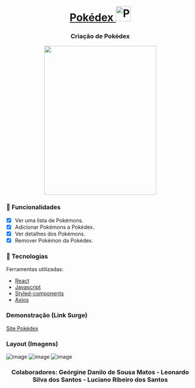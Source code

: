 
<h1 align="center"> <a href='http://future-clover.surge.sh/'>
  Pokédex 
  <img class="emojidex-emoji" src="https://cdn.emojidex.com/emoji/seal/pikachu.png" width="40" height="40" emoji-code="Pokebola" alt="Pokebola" />
  </a></h1>
<div align="center"> 
  
  ### Criação de Pokédex
  
</div>
<div align="center">
  <img src="https://media.giphy.com/media/Y4kZokSLJov84J421T/giphy.gif" width="300" height="400" />
</div>

### :iphone: Funcionalidades

- [x] Ver uma lista de Pokémons.
- [x] Adicionar Pokémons a Pokédex.
- [x] Ver detalhes dos Pokémons.
- [x] Remover Pokémon da Pokédex.

### :wrench: Tecnologias
<p>Ferramentas utilizadas:</p>

- [React](https://pt-br.reactjs.org/)
- [Javascript](https://www.javascript.com/)
- [Styled-components](https://styled-components.com/)
- [Axios](https://axios-http.com/docs/intro)

### Demonstração (Link Surge) 
[Site Pokédex](http://future-clover.surge.sh/)

### Layout (Imagens)
![image](https://user-images.githubusercontent.com/89327618/153894264-22876766-1985-4a24-8f35-05057707b578.png)
![image](https://user-images.githubusercontent.com/89327618/153894354-968d64c1-6746-4681-b08d-30dbc5a82db0.png)
![image](https://user-images.githubusercontent.com/89327618/153794860-e8e0b727-2dd8-4961-8ac8-f489f332fba8.png)

<h3 align="center"> 
  Colaboradores: 
Geórgine Danilo de Sousa Matos
- Leonardo Silva dos Santos
- Luciano Ribeiro dos Santos

</h3>
